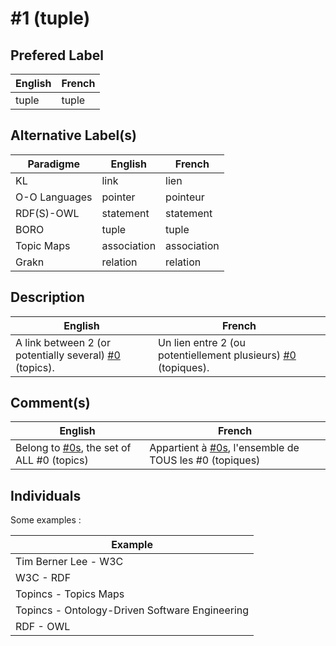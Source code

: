 #1 (tuple)
==

Prefered Label
-
<table>
    <thead>
        <tr>
            <th>English</th>
            <th>French</th>
        </tr>
    </thead>
    <tbody>
        <tr>
            <td>tuple</td>
            <td>tuple</td>
        </tr>
    </tbody>
</table>

Alternative Label(s)
-
<table>
    <thead>
        <tr>
            <th>Paradigme</th>
            <th>English</th>
            <th>French</th>
        </tr>
    </thead>
    <tbody>
       <tr>
            <td>KL</td>
            <td>link</td>
            <td>lien</td>
        </tr>
        <tr>
            <td>O-O Languages</td>
            <td>pointer</td>
            <td>pointeur</td>
       </tr>
       <tr>
            <td>RDF(S)-OWL</td>
            <td>statement</td>
            <td>statement</td>
        </tr>
        <tr>
            <td>BORO</td>
            <td>tuple</td>
            <td>tuple</td>
        </tr>
        <tr>
            <td>Topic Maps</td>
            <td>association</td>
            <td>association</td>
        </tr>
        <tr>
            <td>Grakn</td>
            <td>relation</td>
            <td>relation</td>
        </tr>
    </tbody>
</table>

Description
-
<table>
    <thead>
        <tr>
            <th>English</th>
            <th>French</th>
        </tr>
    </thead>
    <tbody>
        <tr>
            <td>A link between 2 (or potentially several) <a href="https://github.com/iPlumb3r/KeQuarks/blob/master/1_Semantic/Conceptionary/%230_topic.md">#0</a> (topics).</td>
            <td>Un lien entre 2 (ou potentiellement plusieurs) <a href="https://github.com/iPlumb3r/KeQuarks/blob/master/1_Semantic/Conceptionary/%230_topic.md">#0</a> (topiques).</td>
        </tr>
    </tbody>
</table>

Comment(s)
-
<table>
    <thead>
        <tr>
            <th>English</th>
            <th>French</th>
        </tr>
    </thead>
    <tbody>
        <tr>
            <td>Belong to <a href="https://github.com/iPlumb3r/KeQuarks/blob/master/1_Semantic/Conceptionary/%230s_Things.md">#0s</a>, the set of ALL #0 (topics)</td>
            <td>Appartient à <a href="https://github.com/iPlumb3r/KeQuarks/blob/master/1_Semantic/Conceptionary/%230s_Things.md">#0s</a>, l'ensemble de TOUS les #0 (topiques)</td>
        </tr>
    </tbody>
</table>


Individuals
-

Some examples : 
<table>
    <thead>
        <tr>
            <th>Example</th>
        </tr>
    </thead>
    <tbody>
        <tr>
            <td>Tim Berner Lee - W3C</td>
        </tr>
        <tr>
            <td>W3C - RDF</td>
        </tr>
        <tr>
            <td>Topincs - Topics Maps</td>
        </tr>
        <tr>
            <td>Topincs - Ontology-Driven Software Engineering</td>
        </tr>
        <tr>
            <td>RDF - OWL</td>
        </tr>
    </tbody>
</table>

